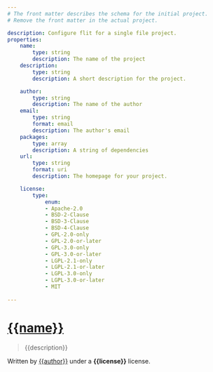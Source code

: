 ```yaml
---
# The front matter describes the schema for the initial project.
# Remove the front matter in the actual project.

description: Configure flit for a single file project.
properties:
    name:
        type: string
        description: The name of the project
    description:
        type: string
        description: A short description for the project.

    author:
        type: string
        description: The name of the author
    email:
        type: string
        format: email
        description: The author's email
    packages:
        type: array
        description: A string of dependencies
    url:
        type: string
        format: uri
        description: The homepage for your project.

    license:
        type:
            enum:
            - Apache-2.0
            - BSD-2-Clause
            - BSD-3-Clause
            - BSD-4-Clause
            - GPL-2.0-only
            - GPL-2.0-or-later
            - GPL-3.0-only
            - GPL-3.0-or-later
            - LGPL-2.1-only
            - LGPL-2.1-or-later
            - LGPL-3.0-only
            - LGPL-3.0-or-later
            - MIT
        
---
```


# [{{name}}]({{url}})

> {{description}}

Written by [{{author}}]({{email}}) under a __{{license}}__ license.